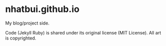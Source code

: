 # nhatbui.github.io
My blog/project side.

Code (Jekyll Ruby) is shared under its original license (MIT License).
All art is copyrighted.

